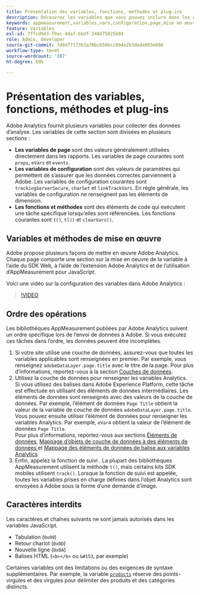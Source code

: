 ```yaml
---
title: Présentation des variables, fonctions, méthodes et plug-ins
description: Découvrez les variables que vous pouvez inclure dans les données que vous envoyez à Adobe pour améliorer la création de rapports.
keywords: appmeasurement,variables,vars,configuration,page,mise en œuvre
feature: Variables
exl-id: 7ffcd943-f9ac-4daf-bbdf-248d75925b04
role: Admin, Developer
source-git-commit: 7d8df7173b3a78bcb506cc894e2b3deda003e696
workflow-type: tm+mt
source-wordcount: '387'
ht-degree: 69%

---
```


# Présentation des variables, fonctions, méthodes et plug-ins

Adobe Analytics fournit plusieurs variables pour collecter des données d’analyse. Les variables de cette section sont divisées en plusieurs sections :

* **Les variables de page** sont des valeurs généralement utilisées directement dans les rapports. Les variables de page courantes sont `props`, `eVars` et `events`.
* **Les variables de configuration** sont des valeurs de paramètres qui permettent de s’assurer que les données correctes parviennent à Adobe. Les variables de configuration courantes sont `trackingServerSecure`, `charSet` et `linkTrackVars`. En règle générale, les variables de configuration ne renseignent pas les éléments de dimension.
* **Les fonctions et méthodes** sont des éléments de code qui exécutent une tâche spécifique lorsqu’elles sont référencées. Les fonctions courantes sont `t()`, `tl()` et `clearVars()`.

## Variables et méthodes de mise en œuvre

Adobe propose plusieurs façons de mettre en œuvre Adobe Analytics. Chaque page comporte une section sur la mise en oeuvre de la variable à l’aide du SDK Web, à l’aide de l’extension Adobe Analytics et de l’utilisation d’AppMeasurement pour JavaScript.

Voici une vidéo sur la configuration des variables dans Adobe Analytics :

>[!VIDEO](https://video.tv.adobe.com/v/28755/?quality=12)

## Ordre des opérations

Les bibliothèques AppMeasurement publiées par Adobe Analytics suivent un ordre spécifique lors de l’envoi de données à Adobe. Si vous exécutez ces tâches dans l’ordre, les données peuvent être incomplètes.

1. Si votre site utilise une couche de données, assurez-vous que toutes les variables applicables sont renseignées en premier. Par exemple, vous renseignez `adobeDataLayer.page.title` avec le titre de la page. Pour plus d’informations, reportez-vous à la section [Couches de données](../prepare/data-layer.md).
2. Utilisez la couche de données pour renseigner les variables Analytics. <br/>Si vous utilisez des balises dans Adobe Experience Platform, cette tâche est effectuée en utilisant des éléments de données intermédiaires. Les éléments de données sont renseignés avec des valeurs de la couche de données. Par exemple, l’élément de données `Page Title` obtient la valeur de la variable de couche de données `adobeDataLayer.page.title`. <br/>Vous pouvez ensuite utiliser l’élément de données pour renseigner les variables Analytics. Par exemple, `eVar4` obtient la valeur de l’élément de données `Page Title`. <br/>Pour plus d’informations, reportez-vous aux sections [Éléments de données](https://experienceleague.adobe.com/docs/experience-platform/tags/ui/data-elements.html?lang=fr), [ Mappage d’objets de couche de données à des éléments de données ](../launch/layer-to-elements.md) et [Mappage des éléments de données de balise aux variables Analytics](../launch/elements-to-variable.md)
3. Enfin, appelez la fonction de suivi . La plupart des bibliothèques AppMeasurement utilisent la méthode `t()`, mais certains kits SDK mobiles utilisent `track()`. Lorsque la fonction de suivi est appelée, toutes les variables prises en charge définies dans l’objet Analytics sont envoyées à Adobe sous la forme d’une demande d’image.

## Caractères interdits

Les caractères et chaînes suivants ne sont jamais autorisés dans les variables JavaScript.

* Tabulation (`0x09`)
* Retour chariot (`0x0D`)
* Nouvelle ligne (`0x0A`)
* Balises HTML (`<b></b>` ou `&#153`, par exemple)

Certaines variables ont des limitations ou des exigences de syntaxe supplémentaires. Par exemple, la variable [`products`](page-vars/products.md) réserve des points-virgules et des virgules pour délimiter des produits et des catégories distincts.
